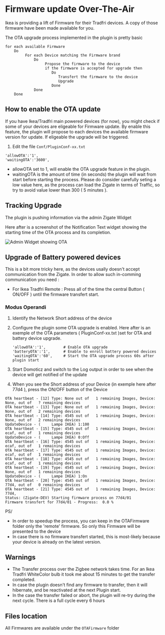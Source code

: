 # Firmware update Over-The-Air

Ikea is providing a lift of Firmware for their Tradfri devices. A copy of those firmware have been made available for you.

The OTA upgrade process implemented in the plugin is pretty basic

```
for each available Firmware
    Do
         For each Device matching the Firmware brand
             Do
                  Propose the firmware to the device
                  if the firmware is accepted for upgrade then
                     Do 
                        Transfert the firmware to the device
                        Upgrade
                     Done
             Done
    Done
```  

## How to enable the OTA update

If you have Ikea/Tradfri main powered devices (for now), you might check if some of your devices are eligeable for Firmware update.
By enable this feature, the plugin will propose to each devices the available firmware version for update. If eligeable the upgrade will be triggered.

1. Edit the file `Conf/PluginConf-xx.txt`

  ```
  'allowOTA':'1',
  'waitingOTA':'3600',
  ```

  * allowOTA set to 1, will enable the OTA upgrade feature in the plugin.
  * waitingOTA is the amount of time (in seconds) the plugin will wait from start before starting the process. Please do consider carefully seting a low value here, as the process can load the Zigate in terms of Traffic, so try to avoid value lower than 300 ( 5 minutes ).
  
## Tracking Upgrade

The plugin is pushing information via the admin Zigate Widget

Here after is a screenshot of the Notification Text widget showing the starting time of the OTA process and its completion.

![Admin Widget showing OTA](https://github.com/pipiche38/Domoticz-Zigate-Wiki/blob/master/Images/OTAu.png)

## Upgrade of Battery powered devices

This is a bit more tricky here, as the devices usally doesn't accept communication from the Zigate. In order to allow such in-comming communication you need :

- For Ikea Tradfri Remote : Press all of the time the central Button ( ON/OFF ) until the firmware transfert start.


### Modus Operandi

1. Identify the Network Short address of the device
1. Configure the plugin some OTA upgrade is enabled.
   Here after is an exemple of the OTA parameters ( PluginConf-xx.txt )set for OTA and battery device upgrade.
   
    ```
    'allowOTA':'1',        # Enable OTA upgrade
    'batteryOTA':'1',      # Enable to enroll battery powered devices
    'waitingOTA':'60',     # Start the OTA upgrade process 60s after plugin start
    ```
    
1. Start Domoticz and switch to the Log output in order to see when the device will get notified of the update
1. When you see the Short address of your Device (in exemple here after 77d4 ), press the ON/OFF button of the Device

```
OTA heartbeat - [12] Type: None out of   1 remaining Images, Device: None, out of   ? remaining devices
OTA heartbeat - [13] Type: None out of   1 remaining Images, Device: None, out of   2 remaining devices
OTA heartbeat - [14] Type: 4545 out of   1 remaining Images, Device: None, out of   2 remaining devices
UpdateDevice - (     Lampe IKEA) 1:100
OTA heartbeat - [15] Type: 4545 out of   1 remaining Images, Device: ecaf, out of   1 remaining devices
UpdateDevice - (     Lampe IKEA) 0:Off
OTA heartbeat - [16] Type: 4545 out of   1 remaining Images, Device: ecaf, out of   1 remaining devices
OTA heartbeat - [17] Type: 4545 out of   1 remaining Images, Device: ecaf, out of   1 remaining devices
OTA heartbeat - [18] Type: 4545 out of   1 remaining Images, Device: ecaf, out of   1 remaining devices
OTA heartbeat - [19] Type: 4545 out of   1 remaining Images, Device: None, out of   1 remaining devices
UpdateDevice - (     Lampe IKEA) 1:On
OTA heartbeat - [20] Type: 4545 out of   1 remaining Images, Device: 77d4, out of   0 remaining devices
OTA heartbeat - [21] Type: 4545 out of   1 remaining Images, Device: 77d4, 
Status: (Zigate-DEV) Starting firmware process on 77d4/01
Firmware transfert for 77d4/01 - Progress:  0.0 %
```

PS/
* In order to speedup the process, you can keep in the OTAFirmware folder only the 'remote' firmware. So only this Firmware will be presented to the device
* In case there is no firmware transfert started, this is most-likely because your device is already on the latest version.


## Warnings

* The Transfer process over the Zigbee network takes time. For an Ikea Tradfri WhiteColor bulb it took me about 15 minutes to get the transfer completed.
* In case the plugin doesn't find any firmware to transfer, then it will hibernate, and be reactivated at the next Plugin start.
* In the case the transfer failed or abort, the plugin will re-try during the next cycle. There is a full cycle every 6 hours

## Files location

All Firmwares are available under the `OTAFirmware` folder
